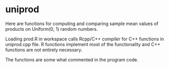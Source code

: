 # uniprod

Here are functions for computing and comparing
sample mean values of products on Uniform(0, 1)
random numbers.

Loading prod.R in workspace calls Rcpp/C++ compiler for C++ functions in uniprod.cpp file. R functions implement most of the functionality and C++ functions are not entirely necessary.  

The functions are some what commented in the program code.

